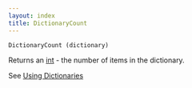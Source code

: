 ```yaml
---
layout: index
title: DictionaryCount
---
```


    DictionaryCount (dictionary)

Returns an [int](../types/int.html) - the number of items in the dictionary.

See [Using Dictionaries](../using_dictionaries.html)
